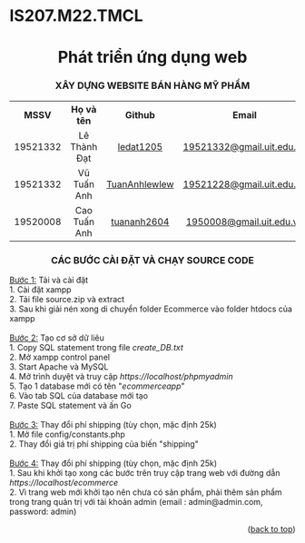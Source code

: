 # IS207.M22.TMCL
<h1 align="center">Phát triển ứng dụng web</h1>

<div align="center">
     <h3>XÂY DỰNG WEBSITE BÁN HÀNG MỸ PHẨM</h3>
</div>

<table align="center">
 <tr>
  <th>MSSV</th>
  <th>Họ và tên</th>
  <th>Github</th>
  <th>Email</th>
 </tr>
 <tr align="center">
  <td>19521332</td>
  <td>Lê Thành Đạt</td>
  <td><a href="https://github.com/ledat1205">ledat1205<a></td>
  <td><a href="19521332@gmail.uit.edu.vn">19521332@gmail.uit.edu.vn<a></td>
 </tr>
 <tr align="center">
  <td>19521332</td>
  <td>Vũ Tuấn Anh</td>
  <td><a href="https://github.com/TuanAnhlewlew">TuanAnhlewlew<a></td>
  <td><a href="19521228@gmail.uit.edu.vn">19521228@gmail.uit.edu.vn<a></td>
 </tr>
 <tr align="center">
  <td>19520008</td>
  <td>Cao Tuấn Anh</td>
  <td><a href="https://github.com/tuananh2604">tuananh2604<a></td>
  <td><a href="1950008@gmail.uit.edu.vn">1950008@gmail.uit.edu.vn<a></td>
 </tr>
</table>

<h3 align="center">CÁC BƯỚC CÀI ĐẶT VÀ CHẠY SOURCE CODE</h3>
<ins>Bước 1:</ins> Tải và cài đặt </br>
1. Cài đặt xampp </br>
2. Tải file source.zip và extract  </br>
3. Sau khi giải nén xong di chuyển folder Ecommerce vào folder htdocs của xampp  </br>
</br>
<ins>Bước 2:</ins> Tạo cơ sở dữ liêu </br>
1. Copy SQL statement trong file <i>create_DB.txt</i></br>
2. Mở xampp control panel</br>
3. Start Apache và MySQL </br>
4. Mở trình duyệt và truy cập <i>https://localhost/phpmyadmin</i></br>
5. Tạo 1 database mới có tên "<i>ecommerceapp</i>"</br>
6. Vào tab SQL của database mới tạo</br>
7. Paste SQL statement và ấn Go</br>
</br>
<ins>Bước 3:</ins> Thay đổi phí shipping (tùy chọn, mặc định 25k) </br>
1. Mở file config/constants.php </br>
2. Thay đổi giá trị phí shipping của biến "shipping"</br>
</br>
<ins>Bước 4:</ins> Thay đổi phí shipping (tùy chọn, mặc định 25k) </br>
1. Sau khi khởi tạo xong các bước trên truy cập trang web với đường dẫn <i>https://localhost/ecommerce</i></br>
2. Vì trang web mới khởi tạo nên chưa có sản phẩm, phải thêm sản phẩm trong trang quản trị với tài khoản admin (email : admin@admin.com, password: admin)
<p align="right">(<a href="#top">back to top</a>)</p>
